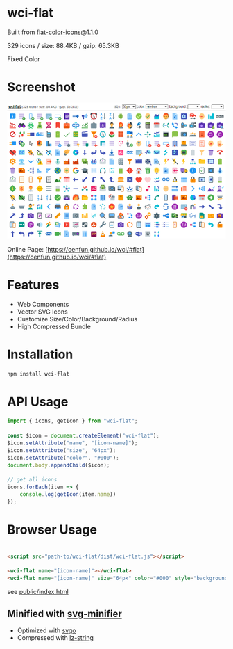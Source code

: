 # wci-flat
Built from [flat-color-icons@1.1.0](https://github.com/icons8/flat-color-icons)  

329 icons / size: 88.4KB / gzip: 65.3KB  

Fixed Color

# Screenshot
![screenshot](public/screenshot.png)

Online Page: [https://cenfun.github.io/wci/#flat](https://cenfun.github.io/wci/#flat)

# Features
* Web Components
* Vector SVG Icons 
* Customize Size/Color/Background/Radius
* High Compressed Bundle
# Installation
```sh
npm install wci-flat
```
# API Usage
```js
import { icons, getIcon } from "wci-flat";

const $icon = document.createElement("wci-flat");
$icon.setAttribute("name", "[icon-name]");
$icon.setAttribute("size", "64px");
$icon.setAttribute("color", "#000");
document.body.appendChild($icon);

// get all icons
icons.forEach(item => {
    console.log(getIcon(item.name))
});
```
# Browser Usage
```html

<script src="path-to/wci-flat/dist/wci-flat.js"></script>

<wci-flat name="[icon-name]"></wci-flat>
<wci-flat name="[icon-name]" size="64px" color="#000" style="background:#f5f5f5;"></wci-flat>
```
see [public/index.html](public/index.html)

## Minified with [svg-minifier](https://github.com/cenfun/svg-minifier)
* Optimized with [svgo](https://github.com/svg/svgo)
* Compressed with [lz-string](https://github.com/pieroxy/lz-string)